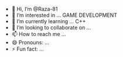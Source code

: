 - 👋 Hi, I’m @Raza-81
- 👀 I’m interested in ... GAME DEVELOPMENT
- 🌱 I’m currently learning ... C++
- 💞️ I’m looking to collaborate on ...
- 📫 How to reach me ... 
- 😄 Pronouns: ...
- ⚡ Fun fact: ...

<!---
Raza-81/Raza-81 is a ✨ special ✨ repository because its `README.md` (this file) appears on your GitHub profile.
You can click the Preview link to take a look at your changes.
--->
